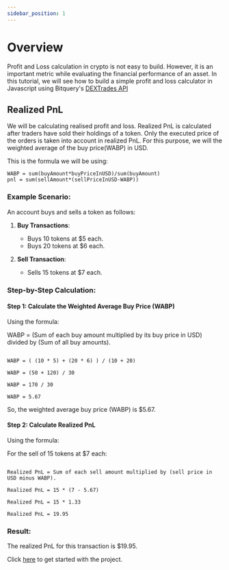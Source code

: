 ```yaml
---
sidebar_position: 1
---
```


# Overview

Profit and Loss calculation in crypto is not easy to build. However, it is an important metric while evaluating the financial performance of an asset. In this tutorial, we will see how to build a simple profit and loss calculator in Javascript using Bitquery's [DEXTrades API](https://docs.bitquery.io/docs/examples/dextrades/dex-api/)

## Realized PnL

We will be calculating realised profit and loss. Realized PnL is calculated after traders have sold their holdings of a token. Only the executed price of the orders is taken into account in realized PnL. For this purpose, we will the weighted average of the buy price(WABP) in USD.

This is the formula we will be using:

```
WABP = sum(buyAmount*buyPriceInUSD)/sum(buyAmount)
pnl = sum(sellAmount*(sellPriceInUSD-WABP))
```


### Example Scenario:

An account buys and sells a token as follows:

1. **Buy Transactions**:

   - Buys 10 tokens at $5 each.
   - Buys 20 tokens at $6 each.

2. **Sell Transaction**:
   - Sells 15 tokens at $7 each.

### Step-by-Step Calculation:

#### Step 1: Calculate the Weighted Average Buy Price (WABP)

Using the formula:

WABP = (Sum of each buy amount multiplied by its buy price in USD) divided by (Sum of all buy amounts).

```

WABP = ( (10 * 5) + (20 * 6) ) / (10 + 20)

WABP = (50 + 120) / 30

WABP = 170 / 30

WABP = 5.67

```

So, the weighted average buy price (WABP) is $5.67.

#### Step 2: Calculate Realized PnL

Using the formula:

For the sell of 15 tokens at $7 each:

```

Realized PnL = Sum of each sell amount multiplied by (sell price in USD minus WABP).

Realized PnL = 15 * (7 - 5.67)

Realized PnL = 15 * 1.33

Realized PnL = 19.95

```

### Result:

The realized PnL for this transaction is $19.95.

Click [here](https://docs.bitquery.io/docs/usecases/p-l-product/pnl) to get started with the project.
